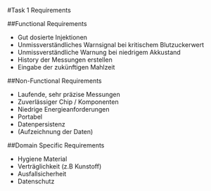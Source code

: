 #Task 1 Requirements

##Functional Requirements
- Gut dosierte Injektionen
- Unmissverständliches Warnsignal bei kritischem Blutzuckerwert
- Unmissverständliche Warnung bei niedrigem Akkustand
- History der Messungen erstellen
- Eingabe der zukünftigen Mahlzeit

##Non-Functional Requirements
- Laufende, sehr präzise Messungen
- Zuverlässiger Chip / Komponenten
- Niedrige Energieanforderungen
- Portabel
- Datenpersistenz
- (Aufzeichnung der Daten)


##Domain Specific Requirements
- Hygiene Material
- Verträglichkeit (z.B Kunstoff)
- Ausfallsicherheit
- Datenschutz
